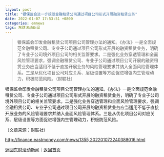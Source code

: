 ```yaml
---
layout: post
title: "银保监会进一步规范金融租赁公司通过项目公司形式开展融资租赁业务"
date: 2022-01-07 17:53:51 +0800
categories: emnews
tags: 东财滚动新闻
---
```

> 银保监会印发金融租赁公司项目公司管理办法的通知。《办法》一是全面规范金融租赁公司、专业子公司通过项目公司形式开展的融资租赁业务，明确了专业子公司境外项目公司的相关监管要求。二是强化业务穿透管理和全面风险管理要求，强调金融租赁公司、专业子公司通过项目公司开展的融资租赁业务应当适用不低于直接开展业务的风险管理要求并纳入全面风险管理体系。三是从优化项目公司对应关系、层级设置等方面促进增强内生管理动力，积极防范风险。（财联社）

<p>银保监会印发金融租赁公司项目公司管理办法的通知。《办法》一是全面规范金融租赁公司、专业子公司通过项目公司形式开展的融资租赁业务，明确了专业子公司境外项目公司的相关监管要求。二是强化业务穿透管理和全面风险管理要求，强调金融租赁公司、专业子公司通过项目公司开展的融资租赁业务应当适用不低于直接开展业务的风险管理要求并纳入全面风险管理体系。三是从优化项目公司对应关系、层级设置等方面促进增强内生管理动力，积极防范风险。</p><p class="em_media">（文章来源：财联社）</p>

<http://finance.eastmoney.com/news/1355,202201072240388016.html>

[返回东财滚动新闻](//finews.withounder.com/emnews/)｜[返回首页](//finews.withounder.com/)